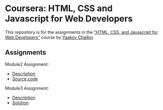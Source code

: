 # Coursera: HTML, CSS and Javascript for Web Developers
This repository is for the assignments in the ["HTML, CSS, and Javascript for Web Developers"](https://www.coursera.org/learn/html-css-javascript-for-web-developers) course by [Yaakov Chaikin](https://www.coursera.org/instructor/yaakov-chaikin).

## Assignments
Module2 Assignment:
- [Description](https://github.com/jhu-ep-coursera/fullstack-course4/blob/master/assignments/assignment2/Assignment-2.md)
- [Source code](./module2-solution)

Module3 Assignment:
- [Description](https://github.com/jhu-ep-coursera/fullstack-course4/blob/master/assignments/assignment3/Assignment-3.md)
- [Solution]()
